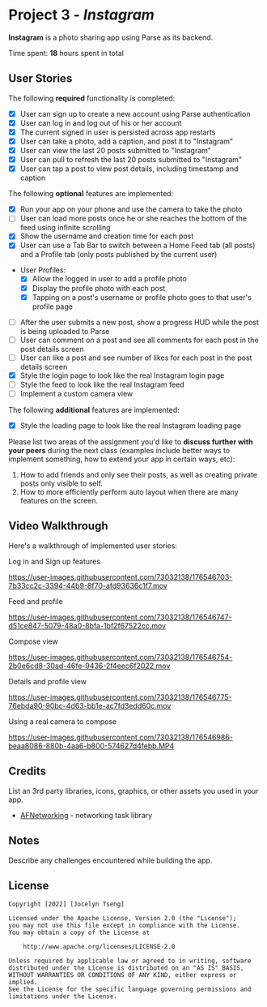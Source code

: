 # Project 3 - *Instagram*

**Instagram** is a photo sharing app using Parse as its backend.

Time spent: **18** hours spent in total

## User Stories

The following **required** functionality is completed:

- [x] User can sign up to create a new account using Parse authentication
- [x] User can log in and log out of his or her account
- [x] The current signed in user is persisted across app restarts
- [x] User can take a photo, add a caption, and post it to "Instagram"
- [x] User can view the last 20 posts submitted to "Instagram"
- [x] User can pull to refresh the last 20 posts submitted to "Instagram"
- [x] User can tap a post to view post details, including timestamp and caption

The following **optional** features are implemented:

- [x] Run your app on your phone and use the camera to take the photo
- [ ] User can load more posts once he or she reaches the bottom of the feed using infinite scrolling
- [x] Show the username and creation time for each post
- [x] User can use a Tab Bar to switch between a Home Feed tab (all posts) and a Profile tab (only posts published by the current user)
- User Profiles:
  - [x] Allow the logged in user to add a profile photo
  - [x] Display the profile photo with each post
  - [x] Tapping on a post's username or profile photo goes to that user's profile page
- [ ] After the user submits a new post, show a progress HUD while the post is being uploaded to Parse
- [ ] User can comment on a post and see all comments for each post in the post details screen
- [ ] User can like a post and see number of likes for each post in the post details screen
- [x] Style the login page to look like the real Instagram login page
- [ ] Style the feed to look like the real Instagram feed
- [ ] Implement a custom camera view

The following **additional** features are implemented:

- [x] Style the loading page to look like the real Instagram loading page

Please list two areas of the assignment you'd like to **discuss further with your peers** during the next class (examples include better ways to implement something, how to extend your app in certain ways, etc):

1. How to add friends and only see their posts, as well as creating private posts only visible to self.
2. How to more efficiently perform auto layout when there are many features on the screen.

## Video Walkthrough

Here's a walkthrough of implemented user stories:


Log in and Sign up features


https://user-images.githubusercontent.com/73032138/176546703-7b33cc2c-3394-44b9-8f70-afd93636c1f7.mov


Feed and profile

https://user-images.githubusercontent.com/73032138/176546747-d51ce847-5079-48a0-8bfa-1bf2f67522cc.mov


Compose view

https://user-images.githubusercontent.com/73032138/176546754-2b0e6cd8-30ad-46fe-9436-2f4eec6f2022.mov


Details and profile view

https://user-images.githubusercontent.com/73032138/176546775-76ebda90-90bc-4d63-bb1e-ac7fd3edd60c.mov



Using a real camera to compose

https://user-images.githubusercontent.com/73032138/176546986-beaa8086-880b-4aa6-b800-574627d4febb.MP4




## Credits

List an 3rd party libraries, icons, graphics, or other assets you used in your app.

- [AFNetworking](https://github.com/AFNetworking/AFNetworking) - networking task library

## Notes

Describe any challenges encountered while building the app.

## License

    Copyright [2022] [Jocelyn Tseng]

    Licensed under the Apache License, Version 2.0 (the "License");
    you may not use this file except in compliance with the License.
    You may obtain a copy of the License at

        http://www.apache.org/licenses/LICENSE-2.0

    Unless required by applicable law or agreed to in writing, software
    distributed under the License is distributed on an "AS IS" BASIS,
    WITHOUT WARRANTIES OR CONDITIONS OF ANY KIND, either express or implied.
    See the License for the specific language governing permissions and
    limitations under the License.
